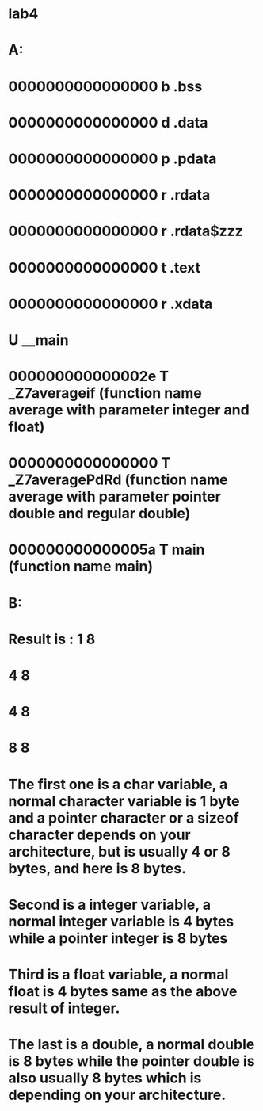 # lab4
#
# A:
# 0000000000000000 b .bss
# 0000000000000000 d .data
# 0000000000000000 p .pdata
# 0000000000000000 r .rdata
# 0000000000000000 r .rdata$zzz
# 0000000000000000 t .text
# 0000000000000000 r .xdata
#                  U __main
# 000000000000002e T _Z7averageif  (function name average with parameter integer and float)
# 0000000000000000 T _Z7averagePdRd  (function name average with parameter pointer double and regular double)
# 000000000000005a T main  (function name main)

#
# B:
#
# Result is : 1 8
#             4 8
#             4 8
#             8 8
# The first one is a char variable, a normal character variable is 1 byte and a pointer character or a sizeof character depends on your architecture, but is usually 4 or 8 bytes, and here is 8 bytes.
# Second is a integer variable, a normal integer variable is 4 bytes while a pointer integer is 8 bytes
# Third is a float variable, a normal float is 4 bytes same as the above result of integer.
# The last is a double, a normal double is 8 bytes while the pointer double is also usually 8 bytes which is depending on your architecture.
